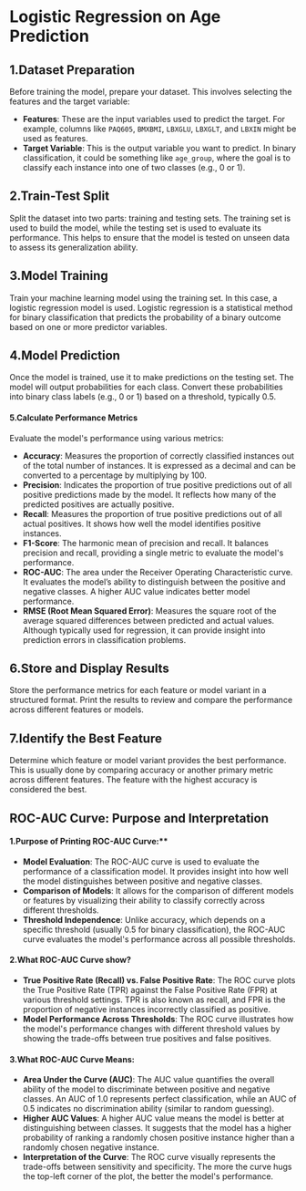 # Logistic Regression on Age Prediction

## 1.Dataset Preparation
Before training the model, prepare your dataset. This involves selecting the features and the target variable:
- **Features**: These are the input variables used to predict the target. For example, columns like `PAQ605`, `BMXBMI`, `LBXGLU`, `LBXGLT`, and `LBXIN` might be used as features.
- **Target Variable**: This is the output variable you want to predict. In binary classification, it could be something like `age_group`, where the goal is to classify each instance into one of two classes (e.g., 0 or 1).

## 2.Train-Test Split
Split the dataset into two parts: training and testing sets. The training set is used to build the model, while the testing set is used to evaluate its performance. This helps to ensure that the model is tested on unseen data to assess its generalization ability.

## 3.Model Training
Train your machine learning model using the training set. In this case, a logistic regression model is used. Logistic regression is a statistical method for binary classification that predicts the probability of a binary outcome based on one or more predictor variables.

## 4.Model Prediction
Once the model is trained, use it to make predictions on the testing set. The model will output probabilities for each class. Convert these probabilities into binary class labels (e.g., 0 or 1) based on a threshold, typically 0.5.

#### 5.Calculate Performance Metrics
Evaluate the model's performance using various metrics:

- **Accuracy**: Measures the proportion of correctly classified instances out of the total number of instances. It is expressed as a decimal and can be converted to a percentage by multiplying by 100.
- **Precision**: Indicates the proportion of true positive predictions out of all positive predictions made by the model. It reflects how many of the predicted positives are actually positive.
- **Recall**: Measures the proportion of true positive predictions out of all actual positives. It shows how well the model identifies positive instances.
- **F1-Score**: The harmonic mean of precision and recall. It balances precision and recall, providing a single metric to evaluate the model's performance.
- **ROC-AUC**: The area under the Receiver Operating Characteristic curve. It evaluates the model’s ability to distinguish between the positive and negative classes. A higher AUC value indicates better model performance.
- **RMSE (Root Mean Squared Error)**: Measures the square root of the average squared differences between predicted and actual values. Although typically used for regression, it can provide insight into prediction errors in classification problems.

## 6.Store and Display Results
Store the performance metrics for each feature or model variant in a structured format. Print the results to review and compare the performance across different features or models.

## 7.Identify the Best Feature
Determine which feature or model variant provides the best performance. This is usually done by comparing accuracy or another primary metric across different features. The feature with the highest accuracy is considered the best.

## ROC-AUC Curve: Purpose and Interpretation
#### 1.Purpose of Printing ROC-AUC Curve:**
- **Model Evaluation**: The ROC-AUC curve is used to evaluate the performance of a classification model. It provides insight into how well the model distinguishes between positive and negative classes.
- **Comparison of Models**: It allows for the comparison of different models or features by visualizing their ability to classify correctly across different thresholds.
- **Threshold Independence**: Unlike accuracy, which depends on a specific threshold (usually 0.5 for binary classification), the ROC-AUC curve evaluates the model's performance across all possible thresholds.
#### 2.What ROC-AUC Curve show?
- **True Positive Rate (Recall) vs. False Positive Rate**: The ROC curve plots the True Positive Rate (TPR) against the False Positive Rate (FPR) at various threshold settings. TPR is also known as recall, and FPR is the proportion of negative instances incorrectly classified as positive.
- **Model Performance Across Thresholds**: The ROC curve illustrates how the model's performance changes with different threshold values by showing the trade-offs between true positives and false positives.
#### 3.What ROC-AUC Curve Means:
- **Area Under the Curve (AUC)**: The AUC value quantifies the overall ability of the model to discriminate between positive and negative classes. An AUC of 1.0 represents perfect classification, while an AUC of 0.5 indicates no discrimination ability (similar to random guessing).
- **Higher AUC Values**: A higher AUC value means the model is better at distinguishing between classes. It suggests that the model has a higher probability of ranking a randomly chosen positive instance higher than a randomly chosen negative instance.
- **Interpretation of the Curve**: The ROC curve visually represents the trade-offs between sensitivity and specificity. The more the curve hugs the top-left corner of the plot, the better the model's performance.
